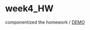 # week4_HW
 componentized the homework / 
<a href="https://llaurrrraa.github.io/week4_HW/"> DEMO </a>
